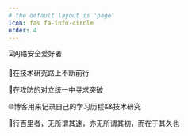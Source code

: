 ```yaml
---
# the default layout is 'page'
icon: fas fa-info-circle
order: 4
---
```

⌛网络安全爱好者

🎃在技术研究路上不断前行

🥨在攻防的对立统一中寻求突破


🌐博客用来记录自己的学习历程&&技术研究


🚶行百里者，无所谓其速，亦无所谓其初，而在于其久也